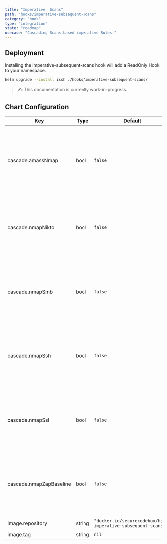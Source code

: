 ```yaml
---
title: "Imperative  Scans"
path: "hooks/imperative-subsequent-scans"
category: "hook"
type: "integration"
state: "roadmap"
usecase: "Cascading Scans based imperative Rules."
---
```


## Deployment

Installing the imperative-subsequent-scans hook will add a ReadOnly Hook to your namespace.

```bash
helm upgrade --install issh ./hooks/imperative-subsequent-scans/
```
> ✍ This documentation is currently work-in-progress.

## Chart Configuration

| Key | Type | Default | Description |
|-----|------|---------|-------------|
| cascade.amassNmap | bool | `false` | True if you want to cascade nmap scans for each subdomain found by amass, otherwise false. |
| cascade.nmapNikto | bool | `false` | True if you want to cascade Nikto scans for each HTTP Port found by nmap, otherwise false. |
| cascade.nmapSmb | bool | `false` | True if you want to cascade nmap SMB scans for each SMB Port found by nmap, otherwise false. |
| cascade.nmapSsh | bool | `false` | True if you want to cascade SSH scans for each SSH Port found by nmap, otherwise false. |
| cascade.nmapSsl | bool | `false` | True if you want to cascade SSL scans for each HTTP Port found by nmap, otherwise false. |
| cascade.nmapZapBaseline | bool | `false` | True if you want to cascade ZAP scans for each HTTP Port found by nmap, otherwise false. |
| image.repository | string | `"docker.io/securecodebox/hook-imperative-subsequent-scans"` | Hook image repository |
| image.tag | string | `nil` |  |
